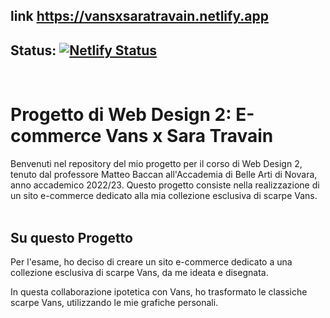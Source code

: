 ## link https://vansxsaratravain.netlify.app
## Status: [![Netlify Status](https://api.netlify.com/api/v1/badges/fbefb267-fa87-47dc-a5fa-a07615f8c3c0/deploy-status)](https://app.netlify.com/sites/vansxsaratravain/deploys)


<br>

# Progetto di Web Design 2: E-commerce Vans x Sara Travain

Benvenuti nel repository del mio progetto per il corso di Web Design 2, tenuto dal professore Matteo Baccan all'Accademia di Belle Arti di Novara, anno accademico 2022/23. Questo progetto consiste nella realizzazione di un sito e-commerce dedicato alla mia collezione esclusiva di scarpe Vans.
<br>
<br>

## Su questo Progetto

Per l'esame, ho deciso di creare un sito e-commerce dedicato a una collezione esclusiva di scarpe Vans, da me ideata e disegnata.

In questa collaborazione ipotetica con Vans, ho trasformato le classiche scarpe Vans, utilizzando le mie grafiche personali.